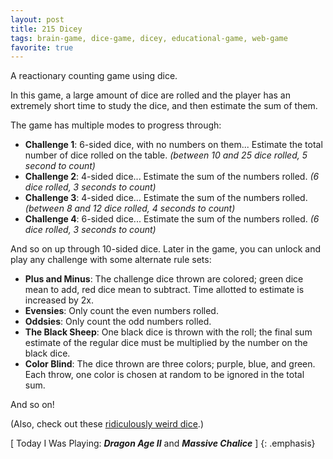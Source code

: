 ```yaml
---
layout: post
title: 215 Dicey
tags: brain-game, dice-game, dicey, educational-game, web-game
favorite: true
---
```

A reactionary counting game using dice.

In this game, a large amount of dice are rolled and the player has an extremely short time to study the dice, and then estimate the sum of them.

The game has multiple modes to progress through:

- **Challenge 1**: 6-sided dice, with no numbers on them...  Estimate the total number of dice rolled on the table. *(between 10 and 25 dice rolled, 5 second to count)*
- **Challenge 2**: 4-sided dice...  Estimate the sum of the numbers rolled. *(6 dice rolled, 3 seconds to count)*
- **Challenge 3**: 4-sided dice...  Estimate the sum of the numbers rolled. *(between 8 and 12 dice rolled, 4 seconds to count)*
- **Challenge 4**: 6-sided dice...  Estimate the sum of the numbers rolled. *(6 dice rolled, 3 seconds to count)*

And so on up through 10-sided dice.  Later in the game, you can unlock and play any challenge with some alternate rule sets:

- **Plus and Minus**: The challenge dice thrown are colored; green dice mean to add, red dice mean to subtract.  Time allotted to estimate is increased by 2x.
- **Evensies**: Only count the even numbers rolled.
- **Oddsies**: Only count the odd numbers rolled.
- **The Black Sheep**: One black dice is thrown with the roll; the final sum estimate of the regular dice must be multiplied by the number on the black dice.
- **Color Blind**: The dice thrown are three colors; purple, blue, and green.  Each throw, one color is chosen at random to be ignored in the total sum.

And so on!

(Also, check out these [ridiculously weird dice](http://loki3.com/poly/unique-dice.html).)

[ Today I Was Playing: ***Dragon Age II*** and ***Massive Chalice*** ]
{: .emphasis}

